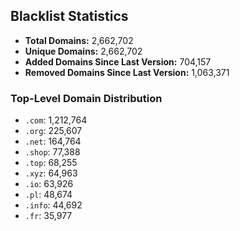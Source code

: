 ## Blacklist Statistics

- **Total Domains:** 2,662,702
- **Unique Domains:** 2,662,702
- **Added Domains Since Last Version:** 704,157
- **Removed Domains Since Last Version:** 1,063,371

### Top-Level Domain Distribution

-  `.com`: 1,212,764
-  `.org`: 225,607
-  `.net`: 164,764
-  `.shop`: 77,388
-  `.top`: 68,255
-  `.xyz`: 64,963
-  `.io`: 63,926
-  `.pl`: 48,674
-  `.info`: 44,692
-  `.fr`: 35,977
